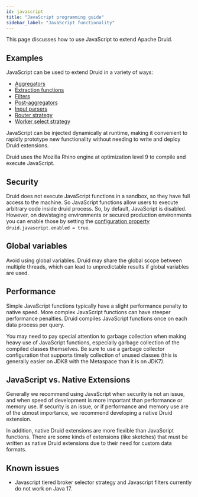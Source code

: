 ```yaml
---
id: javascript
title: "JavaScript programming guide"
sidebar_label: "JavaScript functionality"
---
```


<!--
  ~ Licensed to the Apache Software Foundation (ASF) under one
  ~ or more contributor license agreements.  See the NOTICE file
  ~ distributed with this work for additional information
  ~ regarding copyright ownership.  The ASF licenses this file
  ~ to you under the Apache License, Version 2.0 (the
  ~ "License"); you may not use this file except in compliance
  ~ with the License.  You may obtain a copy of the License at
  ~
  ~   http://www.apache.org/licenses/LICENSE-2.0
  ~
  ~ Unless required by applicable law or agreed to in writing,
  ~ software distributed under the License is distributed on an
  ~ "AS IS" BASIS, WITHOUT WARRANTIES OR CONDITIONS OF ANY
  ~ KIND, either express or implied.  See the License for the
  ~ specific language governing permissions and limitations
  ~ under the License.
  -->


This page discusses how to use JavaScript to extend Apache Druid.

## Examples

JavaScript can be used to extend Druid in a variety of ways:

- [Aggregators](../querying/aggregations.md#javascript-aggregator)
- [Extraction functions](../querying/dimensionspecs.md#javascript-extraction-function)
- [Filters](../querying/filters.md#javascript-filter)
- [Post-aggregators](../querying/post-aggregations.md#javascript-post-aggregator)
- [Input parsers](../ingestion/data-formats.md#javascript-parsespec)
- [Router strategy](../design/router.md#javascript)
- [Worker select strategy](../configuration/index.md#javascript-worker-select-strategy)

JavaScript can be injected dynamically at runtime, making it convenient to rapidly prototype new functionality
without needing to write and deploy Druid extensions.

Druid uses the Mozilla Rhino engine at optimization level 9 to compile and execute JavaScript.

## Security

Druid does not execute JavaScript functions in a sandbox, so they have full access to the machine. So JavaScript
functions allow users to execute arbitrary code inside druid process. So, by default, JavaScript is disabled.
However, on dev/staging environments or secured production environments you can enable those by setting
the [configuration property](../configuration/index.md#javascript)
`druid.javascript.enabled = true`.

## Global variables

Avoid using global variables. Druid may share the global scope between multiple threads, which can lead to
unpredictable results if global variables are used.

## Performance

Simple JavaScript functions typically have a slight performance penalty to native speed. More complex JavaScript
functions can have steeper performance penalties. Druid compiles JavaScript functions once on each data process per query.

You may need to pay special attention to garbage collection when making heavy use of JavaScript functions, especially
garbage collection of the compiled classes themselves. Be sure to use a garbage collector configuration that supports
timely collection of unused classes (this is generally easier on JDK8 with the Metaspace than it is on JDK7).

## JavaScript vs. Native Extensions

Generally we recommend using JavaScript when security is not an issue, and when speed of development is more important
than performance or memory use. If security is an issue, or if performance and memory use are of the utmost importance,
we recommend developing a native Druid extension.

In addition, native Druid extensions are more flexible than JavaScript functions. There are some kinds of extensions
(like sketches) that must be written as native Druid extensions due to their need for custom data formats.

## Known issues

- Javascript tiered broker selector strategy and Javascript filters currently do not work on Java 17.
